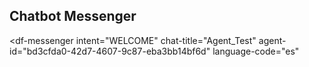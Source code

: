 ## Chatbot Messenger
<script src="https://www.gstatic.com/dialogflow-console/fast/messenger/bootstrap.js?v=1"></script>
<df-messenger
  intent="WELCOME"
  chat-title="Agent_Test"
  agent-id="bd3cfda0-42d7-4607-9c87-eba3bb14bf6d"
  language-code="es"
></df-messenger>
